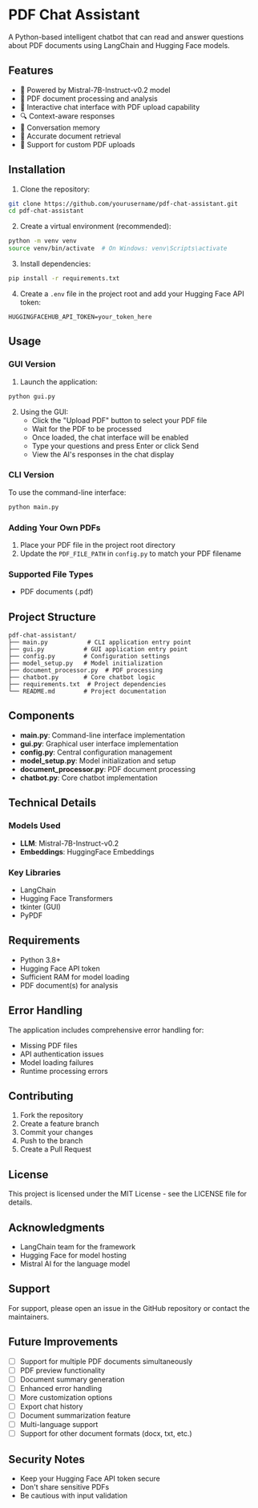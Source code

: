 # PDF Chat Assistant

A Python-based intelligent chatbot that can read and answer questions about PDF documents using LangChain and Hugging Face models.

## Features

- 🤖 Powered by Mistral-7B-Instruct-v0.2 model
- 📄 PDF document processing and analysis
- 💬 Interactive chat interface with PDF upload capability
- 🔍 Context-aware responses
- 🧠 Conversation memory
- 🎯 Accurate document retrieval
- 📁 Support for custom PDF uploads

## Installation

1. Clone the repository:

```bash
git clone https://github.com/yourusername/pdf-chat-assistant.git
cd pdf-chat-assistant
```

2. Create a virtual environment (recommended):

```bash
python -m venv venv
source venv/bin/activate  # On Windows: venv\Scripts\activate
```

3. Install dependencies:

```bash
pip install -r requirements.txt
```

4. Create a `.env` file in the project root and add your Hugging Face API token:

```
HUGGINGFACEHUB_API_TOKEN=your_token_here
```

## Usage

### GUI Version
1. Launch the application:
```bash
python gui.py
```

2. Using the GUI:
   - Click the "Upload PDF" button to select your PDF file
   - Wait for the PDF to be processed
   - Once loaded, the chat interface will be enabled
   - Type your questions and press Enter or click Send
   - View the AI's responses in the chat display

### CLI Version
To use the command-line interface:

```bash
python main.py
```

### Adding Your Own PDFs
1. Place your PDF file in the project root directory
2. Update the `PDF_FILE_PATH` in `config.py` to match your PDF filename

### Supported File Types
- PDF documents (.pdf)

## Project Structure

```
pdf-chat-assistant/
├── main.py           # CLI application entry point
├── gui.py           # GUI application entry point
├── config.py        # Configuration settings
├── model_setup.py   # Model initialization
├── document_processor.py  # PDF processing
├── chatbot.py       # Core chatbot logic
├── requirements.txt  # Project dependencies
└── README.md        # Project documentation
```

## Components

- **main.py**: Command-line interface implementation
- **gui.py**: Graphical user interface implementation
- **config.py**: Central configuration management
- **model_setup.py**: Model initialization and setup
- **document_processor.py**: PDF document processing
- **chatbot.py**: Core chatbot implementation

## Technical Details

### Models Used
- **LLM**: Mistral-7B-Instruct-v0.2
- **Embeddings**: HuggingFace Embeddings

### Key Libraries
- LangChain
- Hugging Face Transformers
- tkinter (GUI)
- PyPDF

## Requirements

- Python 3.8+
- Hugging Face API token
- Sufficient RAM for model loading
- PDF document(s) for analysis

## Error Handling

The application includes comprehensive error handling for:
- Missing PDF files
- API authentication issues
- Model loading failures
- Runtime processing errors

## Contributing

1. Fork the repository
2. Create a feature branch
3. Commit your changes
4. Push to the branch
5. Create a Pull Request

## License

This project is licensed under the MIT License - see the LICENSE file for details.

## Acknowledgments

- LangChain team for the framework
- Hugging Face for model hosting
- Mistral AI for the language model

## Support

For support, please open an issue in the GitHub repository or contact the maintainers.

## Future Improvements

- [ ] Support for multiple PDF documents simultaneously
- [ ] PDF preview functionality
- [ ] Document summary generation
- [ ] Enhanced error handling
- [ ] More customization options
- [ ] Export chat history
- [ ] Document summarization feature
- [ ] Multi-language support
- [ ] Support for other document formats (docx, txt, etc.)

## Security Notes

- Keep your Hugging Face API token secure
- Don't share sensitive PDFs
- Be cautious with input validation